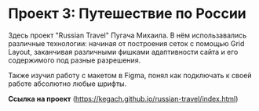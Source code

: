# Проект 3: Путешествие по России

Здесь проект "Russian Travel" Пугача Михаила. В нём использавались различные технологии: начиная от построения сеток с помощью Grid Layout, 
заканчивая различными фишками адаптивности сайта и его содержимого под разные разрешения.

Также изучил работу с макетом в Figma, понял как подключать к своей работе абсолютно любые шрифты.

**Ссылка на проект**
(https://kegach.github.io/russian-travel/index.html)


